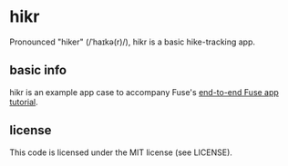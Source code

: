 # hikr
Pronounced "hiker" (/ˈhaɪkə(r)/), hikr is a basic hike-tracking app.

## basic info
hikr is an example app case to accompany Fuse's [end-to-end Fuse app tutorial](https://www.fusetools.com/docs/tutorial/tutorial).

## license
This code is licensed under the MIT license (see LICENSE).